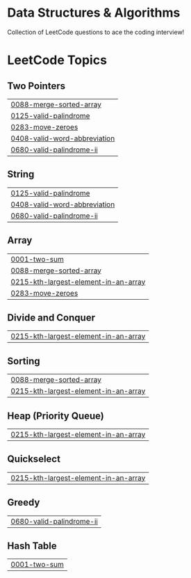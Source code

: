 # Data Structures & Algorithms
Collection of LeetCode questions to ace the coding interview!

<!---LeetCode Topics Start-->
# LeetCode Topics
## Two Pointers
|  |
| ------- |
| [0088-merge-sorted-array](https://github.com/NavyashreeChandraiah/Data-Structures-Algorithms/tree/master/0088-merge-sorted-array) |
| [0125-valid-palindrome](https://github.com/NavyashreeChandraiah/Data-Structures-Algorithms/tree/master/0125-valid-palindrome) |
| [0283-move-zeroes](https://github.com/NavyashreeChandraiah/Data-Structures-Algorithms/tree/master/0283-move-zeroes) |
| [0408-valid-word-abbreviation](https://github.com/NavyashreeChandraiah/Data-Structures-Algorithms/tree/master/0408-valid-word-abbreviation) |
| [0680-valid-palindrome-ii](https://github.com/NavyashreeChandraiah/Data-Structures-Algorithms/tree/master/0680-valid-palindrome-ii) |
## String
|  |
| ------- |
| [0125-valid-palindrome](https://github.com/NavyashreeChandraiah/Data-Structures-Algorithms/tree/master/0125-valid-palindrome) |
| [0408-valid-word-abbreviation](https://github.com/NavyashreeChandraiah/Data-Structures-Algorithms/tree/master/0408-valid-word-abbreviation) |
| [0680-valid-palindrome-ii](https://github.com/NavyashreeChandraiah/Data-Structures-Algorithms/tree/master/0680-valid-palindrome-ii) |
## Array
|  |
| ------- |
| [0001-two-sum](https://github.com/NavyashreeChandraiah/Data-Structures-Algorithms/tree/master/0001-two-sum) |
| [0088-merge-sorted-array](https://github.com/NavyashreeChandraiah/Data-Structures-Algorithms/tree/master/0088-merge-sorted-array) |
| [0215-kth-largest-element-in-an-array](https://github.com/NavyashreeChandraiah/Data-Structures-Algorithms/tree/master/0215-kth-largest-element-in-an-array) |
| [0283-move-zeroes](https://github.com/NavyashreeChandraiah/Data-Structures-Algorithms/tree/master/0283-move-zeroes) |
## Divide and Conquer
|  |
| ------- |
| [0215-kth-largest-element-in-an-array](https://github.com/NavyashreeChandraiah/Data-Structures-Algorithms/tree/master/0215-kth-largest-element-in-an-array) |
## Sorting
|  |
| ------- |
| [0088-merge-sorted-array](https://github.com/NavyashreeChandraiah/Data-Structures-Algorithms/tree/master/0088-merge-sorted-array) |
| [0215-kth-largest-element-in-an-array](https://github.com/NavyashreeChandraiah/Data-Structures-Algorithms/tree/master/0215-kth-largest-element-in-an-array) |
## Heap (Priority Queue)
|  |
| ------- |
| [0215-kth-largest-element-in-an-array](https://github.com/NavyashreeChandraiah/Data-Structures-Algorithms/tree/master/0215-kth-largest-element-in-an-array) |
## Quickselect
|  |
| ------- |
| [0215-kth-largest-element-in-an-array](https://github.com/NavyashreeChandraiah/Data-Structures-Algorithms/tree/master/0215-kth-largest-element-in-an-array) |
## Greedy
|  |
| ------- |
| [0680-valid-palindrome-ii](https://github.com/NavyashreeChandraiah/Data-Structures-Algorithms/tree/master/0680-valid-palindrome-ii) |
## Hash Table
|  |
| ------- |
| [0001-two-sum](https://github.com/NavyashreeChandraiah/Data-Structures-Algorithms/tree/master/0001-two-sum) |
<!---LeetCode Topics End-->